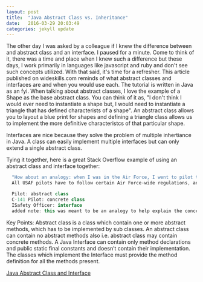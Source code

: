 ```yaml
---
layout: post
title:  "Java Abstract Class vs. Inheritance"
date:   2016-03-29 20:03:49
categories: jekyll update
---
```

The other day I was asked by a colleague if I knew the difference between and abstract class and an interface. I paused for a minute. Come to think of it, there
was a time and place when I knew such a difference but these days, I work primarily in languages like javascript and ruby and don't see such concepts utilized.
With that said, it's time for a refresher. This article published on wideskills.com reminds of what abstract classes and interfaces are and when you would use each.
The tutorial is written in Java as an fyi. When talking about abstract classes, I love the example of a Shape as the base abstract class. You can think of it as, "I don't think I
would ever need to instantiate a shape but, I would need to instantiate a triangle that has defined characterists of a shape". An abstract class allows you to layout a blue print for shapes and defining a triangle class allows us to implement the more definitive characteristcs of that particular shape. 

Interfaces are nice because they solve the problem of multiple inhertiance in Java. A class can easily implement multiple interfaces but can only extend a single abstract class. 

Tying it together, here is a great Stack Overflow example of using an abstract class and interface together:
  ```javascript
    "How about an analogy: when I was in the Air Force, I went to pilot training and became a USAF (US Air Force) pilot. At that point I wasn't qualified to fly anything, and had to attend aircraft type training. Once I qualified, I was a pilot (Abstract class) and a C-141 pilot (concrete class). At one of my assignments, I was given an additional duty: Safety Officer. Now I was still a pilot and a C-141 pilot, but I also performed Safety Officer duties (I implemented ISafetyOfficer, so to speak). A pilot wasn't required to be a safety officer, other people could have done it as well.
    All USAF pilots have to follow certain Air Force-wide regulations, and all C-141 (or F-16, or T-38) pilots 'are' USAF pilots. Anyone can be a safety officer. So, to summarize:

    Pilot: abstract class
    C-141 Pilot: concrete class
    ISafety Officer: interface
    added note: this was meant to be an analogy to help explain the concept, not a coding recommendation. See the various comments below, the discussion is interesting." - Jay
  ```

Key Points: 
  Abstract class is a class which contain one or more abstract methods, which has to be implemented by sub classes. An abstract class can contain no abstract methods also i.e. abstract class may contain concrete methods. A Java Interface can contain only method declarations and public static final constants and doesn’t contain their implementation. The classes which implement the Interface must provide the method definition for all the methods present.
  


[Java Abstract Class and Interface](http://www.wideskills.com/java-tutorial/java-abstract-class-and-interface/p/0/1) 












